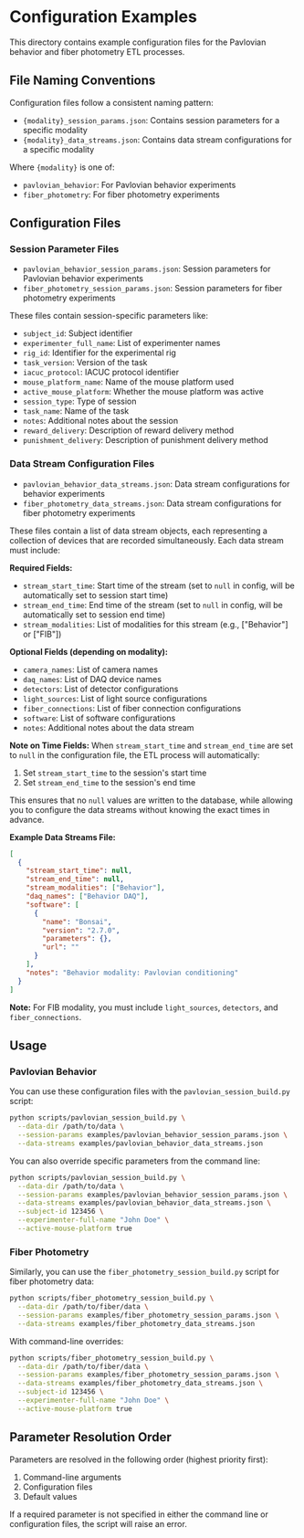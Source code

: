 # Configuration Examples

This directory contains example configuration files for the Pavlovian behavior and fiber photometry ETL processes.

## File Naming Conventions

Configuration files follow a consistent naming pattern:
- `{modality}_session_params.json`: Contains session parameters for a specific modality
- `{modality}_data_streams.json`: Contains data stream configurations for a specific modality

Where `{modality}` is one of:
- `pavlovian_behavior`: For Pavlovian behavior experiments
- `fiber_photometry`: For fiber photometry experiments

## Configuration Files

### Session Parameter Files
- `pavlovian_behavior_session_params.json`: Session parameters for Pavlovian behavior experiments
- `fiber_photometry_session_params.json`: Session parameters for fiber photometry experiments

These files contain session-specific parameters like:
- `subject_id`: Subject identifier
- `experimenter_full_name`: List of experimenter names
- `rig_id`: Identifier for the experimental rig
- `task_version`: Version of the task
- `iacuc_protocol`: IACUC protocol identifier
- `mouse_platform_name`: Name of the mouse platform used
- `active_mouse_platform`: Whether the mouse platform was active
- `session_type`: Type of session
- `task_name`: Name of the task
- `notes`: Additional notes about the session
- `reward_delivery`: Description of reward delivery method
- `punishment_delivery`: Description of punishment delivery method

### Data Stream Configuration Files
- `pavlovian_behavior_data_streams.json`: Data stream configurations for behavior experiments
- `fiber_photometry_data_streams.json`: Data stream configurations for fiber photometry experiments

These files contain a list of data stream objects, each representing a collection of devices that are recorded simultaneously. Each data stream must include:

**Required Fields:**
- `stream_start_time`: Start time of the stream (set to `null` in config, will be automatically set to session start time)
- `stream_end_time`: End time of the stream (set to `null` in config, will be automatically set to session end time)
- `stream_modalities`: List of modalities for this stream (e.g., ["Behavior"] or ["FIB"])

**Optional Fields (depending on modality):**
- `camera_names`: List of camera names
- `daq_names`: List of DAQ device names
- `detectors`: List of detector configurations
- `light_sources`: List of light source configurations
- `fiber_connections`: List of fiber connection configurations
- `software`: List of software configurations
- `notes`: Additional notes about the data stream

**Note on Time Fields:**
When `stream_start_time` and `stream_end_time` are set to `null` in the configuration file, the ETL process will automatically:
1. Set `stream_start_time` to the session's start time
2. Set `stream_end_time` to the session's end time

This ensures that no `null` values are written to the database, while allowing you to configure the data streams without knowing the exact times in advance.

**Example Data Streams File:**
```json
[
  {
    "stream_start_time": null,
    "stream_end_time": null,
    "stream_modalities": ["Behavior"],
    "daq_names": ["Behavior DAQ"],
    "software": [
      {
        "name": "Bonsai",
        "version": "2.7.0",
        "parameters": {},
        "url": ""
      }
    ],
    "notes": "Behavior modality: Pavlovian conditioning"
  }
]
```

**Note:** For FIB modality, you must include `light_sources`, `detectors`, and `fiber_connections`.

## Usage

### Pavlovian Behavior

You can use these configuration files with the `pavlovian_session_build.py` script:

```bash
python scripts/pavlovian_session_build.py \
  --data-dir /path/to/data \
  --session-params examples/pavlovian_behavior_session_params.json \
  --data-streams examples/pavlovian_behavior_data_streams.json
```

You can also override specific parameters from the command line:

```bash
python scripts/pavlovian_session_build.py \
  --data-dir /path/to/data \
  --session-params examples/pavlovian_behavior_session_params.json \
  --data-streams examples/pavlovian_behavior_data_streams.json \
  --subject-id 123456 \
  --experimenter-full-name "John Doe" \
  --active-mouse-platform true
```

### Fiber Photometry

Similarly, you can use the `fiber_photometry_session_build.py` script for fiber photometry data:

```bash
python scripts/fiber_photometry_session_build.py \
  --data-dir /path/to/fiber/data \
  --session-params examples/fiber_photometry_session_params.json \
  --data-streams examples/fiber_photometry_data_streams.json
```

With command-line overrides:

```bash
python scripts/fiber_photometry_session_build.py \
  --data-dir /path/to/fiber/data \
  --session-params examples/fiber_photometry_session_params.json \
  --data-streams examples/fiber_photometry_data_streams.json \
  --subject-id 123456 \
  --experimenter-full-name "John Doe" \
  --active-mouse-platform true
```

## Parameter Resolution Order

Parameters are resolved in the following order (highest priority first):
1. Command-line arguments
2. Configuration files
3. Default values

If a required parameter is not specified in either the command line or configuration files, the script will raise an error. 